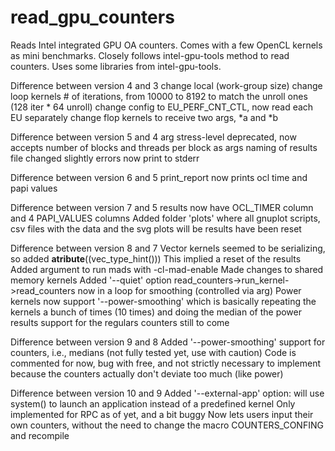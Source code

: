 # read_gpu_counters

Reads Intel integrated GPU OA counters. Comes with a few OpenCL kernels as mini benchmarks. 
Closely follows intel-gpu-tools method to read counters. Uses some libraries from intel-gpu-tools.

Difference between version 4 and 3
	change local (work-group size)
	change loop kernels # of iterations, from 10000 to 8192 to match the unroll ones (128 iter * 64 unroll)
	change config to EU_PERF_CNT_CTL, now read each EU separately
	change flop kernels to receive two args, *a and *b

Difference between version 5 and 4
	arg stress-level deprecated, now accepts number of blocks and threads per block as args
	naming of results file changed slightly
	errors now print to stderr

Difference between version 6 and 5
	print_report now prints ocl time and papi values

Difference between version 7 and 5
	results now have OCL_TIMER column and 4 PAPI_VALUES columns
	Added folder 'plots' where all gnuplot scripts, csv files with the data and the svg plots will be
	results have been reset

Difference between version 8 and 7
	Vector kernels seemed to be serializing, so added __atribute__((vec_type_hint()))
	This implied a reset of the results
	Added argument to run mads with -cl-mad-enable
	Made changes to shared memory kernels
	Added '--quiet' option
	read_counters->run_kernel->read_counters now in a loop for smoothing (controlled via arg)
	Power kernels now support '--power-smoothing' which is basically repeating the kernels a bunch of times (10 times) and doing the median of the power results
		support for the regulars counters still to come

Difference between version 9 and 8
	Added '--power-smoothing' support for counters, i.e., medians (not fully tested yet, use with caution)
		Code is commented for now, bug with free, and not strictly necessary to implement because the counters actually don't deviate too much (like power)

Difference between version 10 and 9
	Added '--external-app' option: will use system() to launch an application instead of a predefined kernel
		Only implemented for RPC as of yet, and a bit buggy
	Now lets users input their own counters, without the need to change the macro COUNTERS_CONFING and recompile
